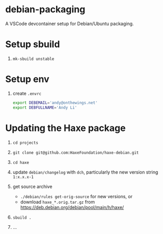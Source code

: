 # debian-packaging

A VSCode devcontainer setup for Debian/Ubuntu packaging.

# Setup sbuild

 1. `mk-sbuild unstable`

# Setup env

 1. create `.envrc`
    ```sh
    export DEBEMAIL='andy@onthewings.net'
    export DEBFULLNAME='Andy Li'
    ```

# Updating the Haxe package

 1. `cd projects`

 2. `git clone git@github.com:HaxeFoundation/haxe-debian.git`

 3. `cd haxe`

 4. update `debian/changelog` with `dch`, particularly the new version string `1:x.x.x-1`

 5. get source archive
    - `./debian/rules get-orig-source` for new versions, or
    - download `haxe_*.orig.tar.gz` from https://deb.debian.org/debian/pool/main/h/haxe/

 6. `sbuild .`

 7. ...
